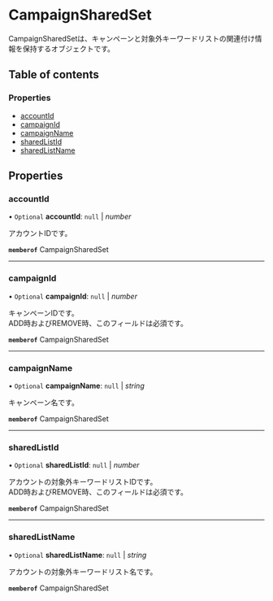 # CampaignSharedSet


<div lang=\"ja\">CampaignSharedSetは、キャンペーンと対象外キーワードリストの関連付け情報を保持するオブジェクトです。</div> 

## Table of contents

### Properties

- [accountId](campaignsharedset.md#accountid)
- [campaignId](campaignsharedset.md#campaignid)
- [campaignName](campaignsharedset.md#campaignname)
- [sharedListId](campaignsharedset.md#sharedlistid)
- [sharedListName](campaignsharedset.md#sharedlistname)

## Properties

### accountId

• `Optional` **accountId**: ``null`` \| *number*

<div lang=\"ja\">アカウントIDです。</div> 

**`memberof`** CampaignSharedSet

___

### campaignId

• `Optional` **campaignId**: ``null`` \| *number*

<div lang=\"ja\">キャンペーンIDです。<br> ADD時およびREMOVE時、このフィールドは必須です。</div> 

**`memberof`** CampaignSharedSet

___

### campaignName

• `Optional` **campaignName**: ``null`` \| *string*

<div lang=\"ja\">キャンペーン名です。</div> 

**`memberof`** CampaignSharedSet

___

### sharedListId

• `Optional` **sharedListId**: ``null`` \| *number*

<div lang=\"ja\">アカウントの対象外キーワードリストIDです。<br> ADD時およびREMOVE時、このフィールドは必須です。</div> 

**`memberof`** CampaignSharedSet

___

### sharedListName

• `Optional` **sharedListName**: ``null`` \| *string*

<div lang=\"ja\">アカウントの対象外キーワードリスト名です。</div> 

**`memberof`** CampaignSharedSet
